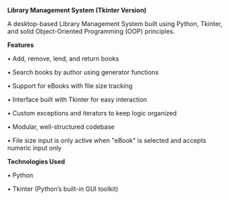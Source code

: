 **Library Management System (Tkinter Version)**

A desktop-based Library Management System built using Python, Tkinter, and solid Object-Oriented Programming (OOP) principles.

**Features**

• Add, remove, lend, and return books

• Search books by author using generator functions

• Support for eBooks with file size tracking

• Interface built with Tkinter for easy interaction

• Custom exceptions and iterators to keep logic organized

• Modular, well-structured codebase

• File size input is only active when "eBook" is selected and accepts numeric input only


**Technologies Used**

• Python 

• Tkinter (Python’s built-in GUI toolkit)
